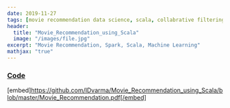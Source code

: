 ```yaml
---
date: 2019-11-27
tags: [movie recommendation data science, scala, collabrative filtering]
header:
  title: "Movie_Recommendation_using_Scala"
  image: "/images/file.jpg"
excerpt: "Movie Recommendation, Spark, Scala, Machine Learning"
mathjax: "true"
---
```

### [Code](https://databricks-prod-cloudfront.cloud.databricks.com/public/4027ec902e239c93eaaa8714f173bcfc/8388132873207545/873644296293014/2617543751557080/latest.html)

[embed]https://github.com/IDvarma/Movie_Recommendation_using_Scala/blob/master/Movie_Recommendation.pdf[/embed]
